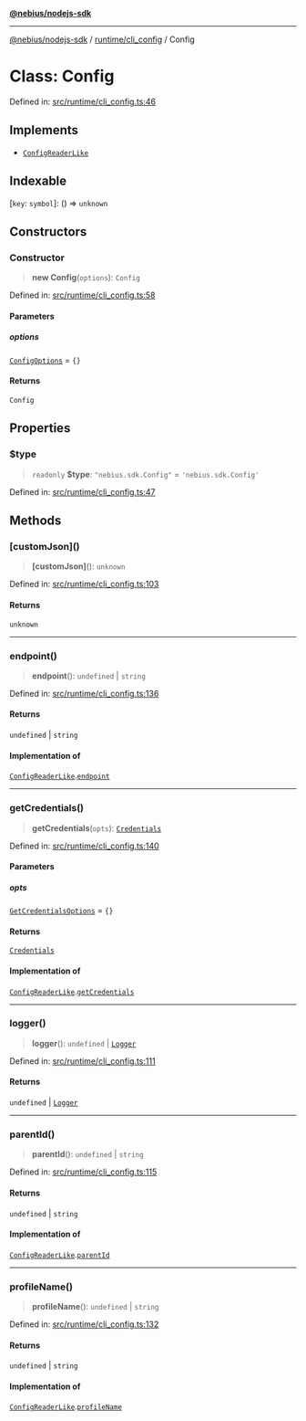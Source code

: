 [**@nebius/nodejs-sdk**](../../../README.md)

---

[@nebius/nodejs-sdk](../../../README.md) / [runtime/cli_config](../README.md) / Config

# Class: Config

Defined in: [src/runtime/cli_config.ts:46](https://github.com/nebius/nodejs-sdk/blob/a37d220b2851e3bf0d396cb03828d544f584df45/src/runtime/cli_config.ts#L46)

## Implements

- [`ConfigReaderLike`](../../cli_config_interfaces/interfaces/ConfigReaderLike.md)

## Indexable

\[`key`: `symbol`\]: () => `unknown`

## Constructors

### Constructor

> **new Config**(`options`): `Config`

Defined in: [src/runtime/cli_config.ts:58](https://github.com/nebius/nodejs-sdk/blob/a37d220b2851e3bf0d396cb03828d544f584df45/src/runtime/cli_config.ts#L58)

#### Parameters

##### options

[`ConfigOptions`](../interfaces/ConfigOptions.md) = `{}`

#### Returns

`Config`

## Properties

### $type

> `readonly` **$type**: `"nebius.sdk.Config"` = `'nebius.sdk.Config'`

Defined in: [src/runtime/cli_config.ts:47](https://github.com/nebius/nodejs-sdk/blob/a37d220b2851e3bf0d396cb03828d544f584df45/src/runtime/cli_config.ts#L47)

## Methods

### \[customJson\]()

> **\[customJson\]**(): `unknown`

Defined in: [src/runtime/cli_config.ts:103](https://github.com/nebius/nodejs-sdk/blob/a37d220b2851e3bf0d396cb03828d544f584df45/src/runtime/cli_config.ts#L103)

#### Returns

`unknown`

---

### endpoint()

> **endpoint**(): `undefined` \| `string`

Defined in: [src/runtime/cli_config.ts:136](https://github.com/nebius/nodejs-sdk/blob/a37d220b2851e3bf0d396cb03828d544f584df45/src/runtime/cli_config.ts#L136)

#### Returns

`undefined` \| `string`

#### Implementation of

[`ConfigReaderLike`](../../cli_config_interfaces/interfaces/ConfigReaderLike.md).[`endpoint`](../../cli_config_interfaces/interfaces/ConfigReaderLike.md#endpoint)

---

### getCredentials()

> **getCredentials**(`opts`): [`Credentials`](../../cli_config_interfaces/type-aliases/Credentials.md)

Defined in: [src/runtime/cli_config.ts:140](https://github.com/nebius/nodejs-sdk/blob/a37d220b2851e3bf0d396cb03828d544f584df45/src/runtime/cli_config.ts#L140)

#### Parameters

##### opts

[`GetCredentialsOptions`](../../cli_config_interfaces/interfaces/GetCredentialsOptions.md) = `{}`

#### Returns

[`Credentials`](../../cli_config_interfaces/type-aliases/Credentials.md)

#### Implementation of

[`ConfigReaderLike`](../../cli_config_interfaces/interfaces/ConfigReaderLike.md).[`getCredentials`](../../cli_config_interfaces/interfaces/ConfigReaderLike.md#getcredentials)

---

### logger()

> **logger**(): `undefined` \| [`Logger`](../../util/logging/classes/Logger.md)

Defined in: [src/runtime/cli_config.ts:111](https://github.com/nebius/nodejs-sdk/blob/a37d220b2851e3bf0d396cb03828d544f584df45/src/runtime/cli_config.ts#L111)

#### Returns

`undefined` \| [`Logger`](../../util/logging/classes/Logger.md)

---

### parentId()

> **parentId**(): `undefined` \| `string`

Defined in: [src/runtime/cli_config.ts:115](https://github.com/nebius/nodejs-sdk/blob/a37d220b2851e3bf0d396cb03828d544f584df45/src/runtime/cli_config.ts#L115)

#### Returns

`undefined` \| `string`

#### Implementation of

[`ConfigReaderLike`](../../cli_config_interfaces/interfaces/ConfigReaderLike.md).[`parentId`](../../cli_config_interfaces/interfaces/ConfigReaderLike.md#parentid)

---

### profileName()

> **profileName**(): `undefined` \| `string`

Defined in: [src/runtime/cli_config.ts:132](https://github.com/nebius/nodejs-sdk/blob/a37d220b2851e3bf0d396cb03828d544f584df45/src/runtime/cli_config.ts#L132)

#### Returns

`undefined` \| `string`

#### Implementation of

[`ConfigReaderLike`](../../cli_config_interfaces/interfaces/ConfigReaderLike.md).[`profileName`](../../cli_config_interfaces/interfaces/ConfigReaderLike.md#profilename)
